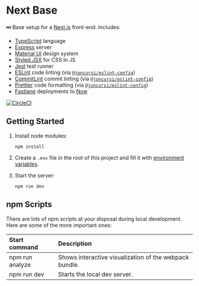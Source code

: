 # Next Base

⏭️ Base setup for a [Next.js](https://nextjs.org/) front-end. Includes:

* [TypeScript](https://www.typescriptlang.org/) language
* [Express](https://expressjs.com/) server
* [Material UI](https://material-ui.com/) design system
* [Styled JSX](https://github.com/zeit/styled-jsx) for CSS in JS
* [Jest](https://jestjs.io/) test runner
* [ESLint](https://eslint.org/) code linting (via
[`@joncursi/eslint-config`](https://github.com/joncursi/eslint-config))
* [CommitLint](https://commitlint.js.org/) commit linting (via
[`@joncursi/eslint-config`](https://github.com/joncursi/eslint-config))
* [Prettier](https://prettier.io/) code formatting (via
[`@joncursi/eslint-config`](https://github.com/joncursi/eslint-config))
* [Fastlane](https://fastlane.tools/) deployments to [Now](https://zeit.co/)

[![CircleCI](https://circleci.com/gh/joncursi/next-base.svg?style=shield)](https://circleci.com/gh/joncursi/next-base)

## Getting Started

1. Install node modules:

    ```shell
    npm install
    ```

2. Create a `.env` file in the root of this project and fill it with
[environment variables](https://github.com/joncursi/next-base/blob/master/.env.example).

3. Start the server:

    ```shell
    npm run dev
    ```

## npm Scripts

There are lots of npm scripts at your disposal during local development.
Here are some of the more important ones:

| Start command          | Description                                            |
|:---------------------- |:------------------------------------------------------ |
| npm run analyze        | Shows interactive visualization of the webpack bundle. |
| npm run dev            | Starts the local dev server.                           |
